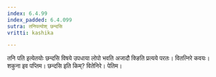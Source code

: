 ```yaml
---
index: 6.4.99
index_padded: 6.4.099
sutra: तनिपत्योश् छन्दसि
vritti: kashika

---
```

तनि पति इत्येतयोः छन्दसि विषये उपधाया लोपो भवति अजादौ क्ङिति प्रत्यये परतः। वितत्निरे कवयः। शकुना इव पप्तिम। छन्दसि इति किम्? वितेनिरे। पेतिम।